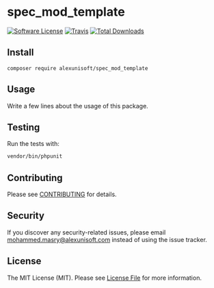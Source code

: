 # spec_mod_template

[![Software License](https://img.shields.io/badge/license-MIT-brightgreen.svg?style=flat-square)](LICENSE.md)
[![Travis](https://img.shields.io/travis/alexunisoft/spec_mod_template.svg?style=flat-square)]()
[![Total Downloads](https://img.shields.io/packagist/dt/alexunisoft/spec_mod_template.svg?style=flat-square)](https://packagist.org/packages/alexunisoft/spec_mod_template)

## Install
`composer require alexunisoft/spec_mod_template`

## Usage
Write a few lines about the usage of this package.

## Testing
Run the tests with:

``` bash
vendor/bin/phpunit
```

## Contributing
Please see [CONTRIBUTING](CONTRIBUTING.md) for details.

## Security
If you discover any security-related issues, please email mohammed.masry@alexunisoft.com instead of using the issue tracker.

## License
The MIT License (MIT). Please see [License File](/LICENSE.md) for more information.